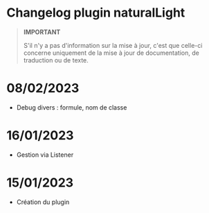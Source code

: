 # Changelog plugin naturalLight

>**IMPORTANT**
>
>S'il n'y a pas d'information sur la mise à jour, c'est que celle-ci concerne uniquement de la mise à jour de documentation, de traduction ou de texte.


# 08/02/2023

- Debug divers : formule, nom de classe

# 16/01/2023

- Gestion via Listener

# 15/01/2023

- Création du plugin
